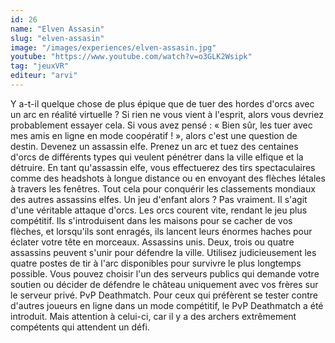 ```yaml
---
id: 26
name: "Elven Assasin"
slug: "elven-assasin"
image: "/images/experiences/elven-assasin.jpg"
youtube: "https://www.youtube.com/watch?v=o3GLK2Wsipk"
tag: "jeuxVR"
editeur: "arvi"
---
```


Y a-t-il quelque chose de plus épique que de tuer des hordes d'orcs avec un arc en réalité virtuelle ? Si rien ne vous vient à l'esprit, alors vous devriez probablement essayer cela. Si vous avez pensé : « Bien sûr, les tuer avec mes amis en ligne en mode coopératif ! », alors c'est une question de destin. Devenez un assassin elfe. Prenez un arc et tuez des centaines d'orcs de différents types qui veulent pénétrer dans la ville elfique et la détruire. En tant qu'assassin elfe, vous effectuerez des tirs spectaculaires comme des headshots à longue distance ou en envoyant des flèches létales à travers les fenêtres. Tout cela pour conquérir les classements mondiaux des autres assassins elfes. Un jeu d'enfant alors ? Pas vraiment. Il s'agit d'une véritable attaque d'orcs. Les orcs courent vite, rendant le jeu plus compétitif. Ils s'introduisent dans les maisons pour se cacher de vos flèches, et lorsqu'ils sont enragés, ils lancent leurs énormes haches pour éclater votre tête en morceaux. Assassins unis. Deux, trois ou quatre assassins peuvent s'unir pour défendre la ville. Utilisez judicieusement les quatre postes de tir à l'arc disponibles pour survivre le plus longtemps possible. Vous pouvez choisir l'un des serveurs publics qui demande votre soutien ou décider de défendre le château uniquement avec vos frères sur le serveur privé. PvP Deathmatch. Pour ceux qui préfèrent se tester contre d'autres joueurs en ligne dans un mode compétitif, le PvP Deathmatch a été introduit. Mais attention à celui-ci, car il y a des archers extrêmement compétents qui attendent un défi.




